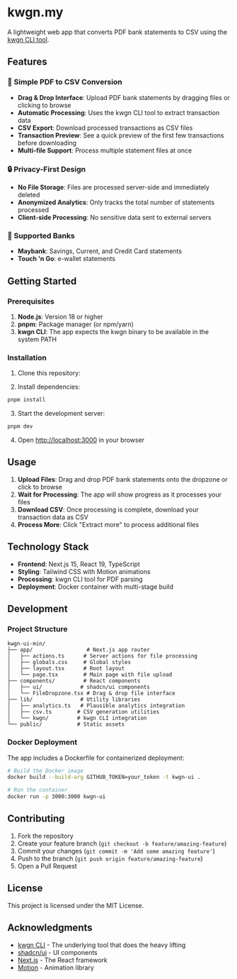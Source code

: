 # kwgn.my

A lightweight web app that converts PDF bank statements to CSV using the [kwgn CLI tool](https://github.com/aqlanhadi/kwgn-cli).

## Features

### 📄 Simple PDF to CSV Conversion

- **Drag & Drop Interface**: Upload PDF bank statements by dragging files or clicking to browse
- **Automatic Processing**: Uses the kwgn CLI tool to extract transaction data
- **CSV Export**: Download processed transactions as CSV files
- **Transaction Preview**: See a quick preview of the first few transactions before downloading
- **Multi-file Support**: Process multiple statement files at once

### 🔒 Privacy-First Design

- **No File Storage**: Files are processed server-side and immediately deleted
- **Anonymized Analytics**: Only tracks the total number of statements processed
- **Client-side Processing**: No sensitive data sent to external servers

### 🏦 Supported Banks

- **Maybank**: Savings, Current, and Credit Card statements
- **Touch 'n Go**: e-wallet statements

## Getting Started

### Prerequisites

1. **Node.js**: Version 18 or higher
2. **pnpm**: Package manager (or npm/yarn)
3. **kwgn CLI**: The app expects the kwgn binary to be available in the system PATH

### Installation

1. Clone this repository:

2. Install dependencies:

```bash
pnpm install
```

3. Start the development server:

```bash
pnpm dev
```

4. Open [http://localhost:3000](http://localhost:3000) in your browser

## Usage

1. **Upload Files**: Drag and drop PDF bank statements onto the dropzone or click to browse
2. **Wait for Processing**: The app will show progress as it processes your files
3. **Download CSV**: Once processing is complete, download your transaction data as CSV
4. **Process More**: Click "Extract more" to process additional files

## Technology Stack

- **Frontend**: Next.js 15, React 19, TypeScript
- **Styling**: Tailwind CSS with Motion animations
- **Processing**: kwgn CLI tool for PDF parsing
- **Deployment**: Docker container with multi-stage build

## Development

### Project Structure

```
kwgn-ui-min/
├── app/                 # Next.js app router
│   ├── actions.ts      # Server actions for file processing
│   ├── globals.css     # Global styles
│   ├── layout.tsx      # Root layout
│   └── page.tsx        # Main page with file upload
├── components/         # React components
│   ├── ui/            # shadcn/ui components
│   └── FileDropzone.tsx # Drag & drop file interface
├── lib/               # Utility libraries
│   ├── analytics.ts   # Plausible analytics integration
│   ├── csv.ts        # CSV generation utilities
│   └── kwgn/         # kwgn CLI integration
└── public/           # Static assets
```

### Docker Deployment

The app includes a Dockerfile for containerized deployment:

```bash
# Build the Docker image
docker build --build-arg GITHUB_TOKEN=your_token -t kwgn-ui .

# Run the container
docker run -p 3000:3000 kwgn-ui
```

## Contributing

1. Fork the repository
2. Create your feature branch (`git checkout -b feature/amazing-feature`)
3. Commit your changes (`git commit -m 'Add some amazing feature'`)
4. Push to the branch (`git push origin feature/amazing-feature`)
5. Open a Pull Request

## License

This project is licensed under the MIT License.

## Acknowledgments

- [kwgn CLI](https://github.com/aqlanhadi/kwgn-cli) - The underlying tool that does the heavy lifting
- [shadcn/ui](https://ui.shadcn.com/) - UI components
- [Next.js](https://nextjs.org/) - The React framework
- [Motion](https://motion.dev/) - Animation library
